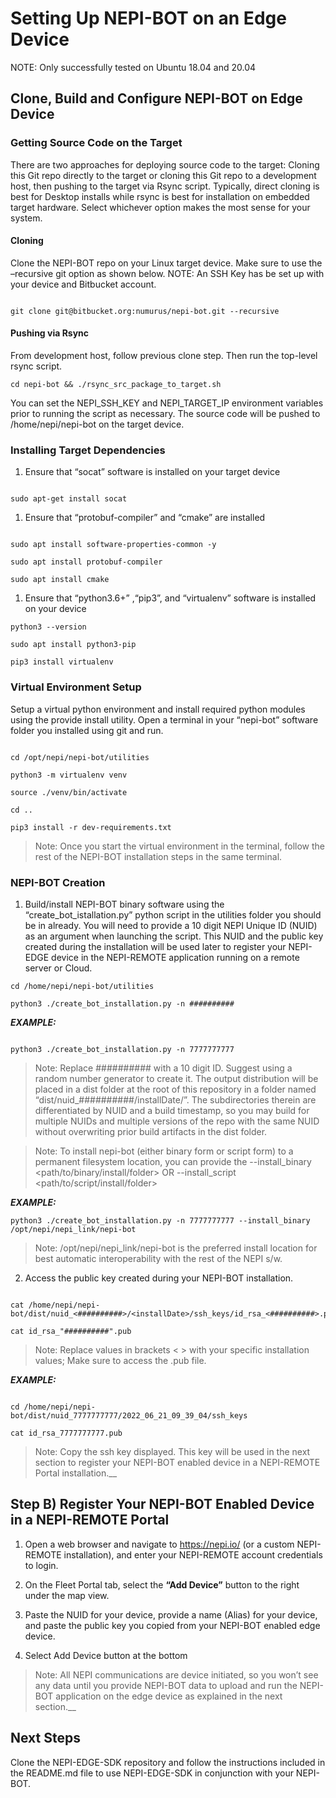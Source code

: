 # Setting Up NEPI-BOT on an Edge Device

NOTE: Only successfully tested on Ubuntu 18.04 and 20.04

## Clone, Build and Configure NEPI-BOT on Edge Device
### Getting Source Code on the Target
There are two approaches for deploying source code to the target: Cloning this Git repo directly to the target or cloning this Git repo to a development host, then pushing to the target via Rsync script. Typically, direct cloning is best for Desktop installs while rsync is best for installation on embedded target hardware. Select whichever option makes the most sense for your system.
#### Cloning
Clone the NEPI-BOT repo on your Linux target device. Make sure to use the –recursive git option as shown below. NOTE: An SSH Key has be set up with your device and Bitbucket account.

```

git clone git@bitbucket.org:numurus/nepi-bot.git --recursive

```
#### Pushing via Rsync
From development host, follow previous clone step. Then run the top-level rsync script.

```
cd nepi-bot && ./rsync_src_package_to_target.sh
```
You can set the NEPI_SSH_KEY and NEPI_TARGET_IP environment variables prior to running the script as necessary. The source code will be pushed to 
/home/nepi/nepi-bot
on the target device.

### Installing Target Dependencies

1. Ensure that “socat” software is installed on your target device

```

sudo apt-get install socat

```

1. Ensure that “protobuf-compiler” and “cmake” are installed

```

sudo apt install software-properties-common -y

sudo apt install protobuf-compiler

sudo apt install cmake

```

1. Ensure that “python3.6+” ,“pip3”, and “virtualenv” software is installed on your device

```
python3 --version

sudo apt install python3-pip

pip3 install virtualenv

```
### Virtual Environment Setup

Setup a virtual python environment and install required python modules using the provide install utility. Open a terminal in your “nepi-bot” software folder you installed using git and run.

```

cd /opt/nepi/nepi-bot/utilities

python3 -m virtualenv venv

source ./venv/bin/activate

cd ..

pip3 install -r dev-requirements.txt

```

>Note: Once you start the virtual environment in the terminal, follow the rest of the NEPI-BOT installation steps in the same terminal.

### NEPI-BOT Creation
1) Build/install NEPI-BOT binary software using the “create_bot_istallation.py” python script in the utilities folder you should be in already. You will need to provide a 10 digit NEPI Unique ID (NUID) as an argument when launching the script. This NUID and the public key created during the installation will be used later to register your NEPI-EDGE device in the NEPI-REMOTE application running on a remote server or Cloud.

```
cd /home/nepi/nepi-bot/utilities

python3 ./create_bot_installation.py -n ##########

```

***EXAMPLE:***

```

python3 ./create_bot_installation.py -n 7777777777

```

> Note: Replace ########## with a 10 digit ID. Suggest using a random number generator to create it. The output distribution will be placed in a dist folder at the root of this repository in a folder named “dist/nuid_##########/installDate/”. The subdirectories therein are differentiated by NUID and a build timestamp, so you may build for multiple NUIDs and multiple versions of the repo with the same NUID without overwriting prior build artifacts in the dist folder.

> Note: To install nepi-bot (either binary form or script form) to a permanent filesystem location, you can provide the 
  --install_binary <path/to/binary/install/folder> OR
  --install_script <path/to/script/install/folder>

  ***EXAMPLE:***
  ```
  python3 ./create_bot_installation.py -n 7777777777 --install_binary /opt/nepi/nepi_link/nepi-bot
  ```

> Note: /opt/nepi/nepi_link/nepi-bot is the preferred install location for best automatic interoperability with the rest of the NEPI s/w.

2) Access the public key created during your NEPI-BOT installation.

```

cat /home/nepi/nepi-bot/dist/nuid_<##########>/<installDate>/ssh_keys/id_rsa_<##########>.pub

cat id_rsa_"##########".pub

```

>Note: Replace values in brackets < > with your specific installation values; Make sure to access the .pub file.



***EXAMPLE:***

```

cd /home/nepi/nepi-bot/dist/nuid_7777777777/2022_06_21_09_39_04/ssh_keys

cat id_rsa_7777777777.pub

```

>Note: Copy the ssh key displayed. This key will be used in the next section to register your NEPI-BOT enabled device in a NEPI-REMOTE Portal installation.__



## Step B) Register Your NEPI-BOT Enabled Device in a NEPI-REMOTE Portal



1) Open a web browser and navigate to https://nepi.io/ (or a custom NEPI-REMOTE installation), and enter your NEPI-REMOTE account credentials to login.

2) On the Fleet Portal tab, select the **“Add Device”** button to the right under the map view.

3) Paste the NUID for your device, provide a name (Alias) for your device, and paste the public key you copied from your NEPI-BOT enabled edge device.

4) Select Add Device button at the bottom



>Note: All NEPI communications are device initiated, so you won’t see any data until you provide NEPI-BOT data to upload and run the NEPI-BOT application on the edge device as explained in the next section.__

## Next Steps
Clone the NEPI-EDGE-SDK repository and follow the instructions  included in the README.md file to use NEPI-EDGE-SDK in conjunction with your NEPI-BOT.
